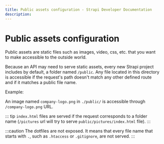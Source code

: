 ```yaml
---
title: Public assets configuration - Strapi Developer Documentation
description: 
---
```


<!-- TODO: update SEO -->

# Public assets configuration

Public assets are static files such as images, video, css, etc. that you want to make accessible to the outside world.

Because an API may need to serve static assets, every new Strapi project includes by default, a folder named `/public`. Any file located in this directory is accessible if the request's path doesn't match any other defined route and if it matches a public file name.

Example:

An image named `company-logo.png` in `./public/` is accessible through `/company-logo.png` URL.

::: tip
`index.html` files are served if the request corresponds to a folder name (`/pictures` url will try to serve `public/pictures/index.html` file).
:::

:::caution
The dotfiles are not exposed. It means that every file name that starts with `.`, such as `.htaccess` or `.gitignore`, are not served.
:::
